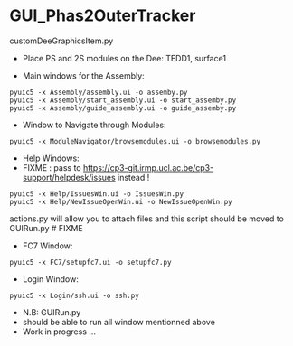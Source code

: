 # GUI_Phas2OuterTracker

customDeeGraphicsItem.py 
- Place PS and 2S modules on the Dee: TEDD1, surface1

- Main windows for the Assembly:
```
pyuic5 -x Assembly/assembly.ui -o assemby.py
pyuic5 -x Assembly/start_assembly.ui -o start_assemby.py
pyuic5 -x Assembly/guide_assembly.ui -o guide_assemby.py
```
- Window to Navigate through Modules:
```
pyuic5 -x ModuleNavigator/browsemodules.ui -o browsemodules.py
```
- Help Windows:
- FIXME : pass to https://cp3-git.irmp.ucl.ac.be/cp3-support/helpdesk/issues instead !
```
pyuic5 -x Help/IssuesWin.ui -o IssuesWin.py
pyuic5 -x Help/NewIssueOpenWin.ui -o NewIssueOpenWin.py
```
actions.py will allow you to attach files and this script should be moved to GUIRun.py # FIXME

- FC7 Window:
```
pyuic5 -x FC7/setupfc7.ui -o setupfc7.py
```
- Login Window:
```
pyuic5 -x Login/ssh.ui -o ssh.py
```

- N.B:
  GUIRun.py 
- should be able to run all window mentionned above
- Work in progress ...

